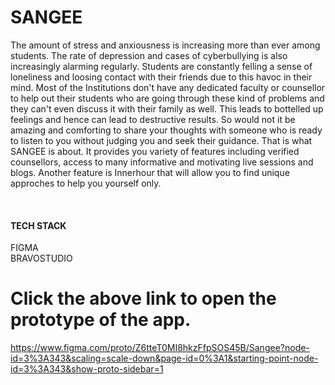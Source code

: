 # SANGEE
The amount of stress and anxiousness is increasing more than ever among 
students. The rate of depression and cases of cyberbullying is also 
increasingly alarming regularly. Students are constantly felling a sense of 
loneliness and loosing contact with their friends due to this havoc in their 
mind. Most of the Institutions don't have any dedicated faculty or counsellor to 
help out their students who are going through these kind of problems and they 
can't even discuss it with their family as well. This leads to bottelled up 
feelings and hence can lead to destructive results. So would not it be amazing 
and comforting to share your thoughts with someone who is ready to listen to 
you without judging you and seek their guidance. That is what SANGEE is 
about. It provides you variety of features including verified counsellors, access 
to many informative and motivating live sessions and blogs. Another feature is 
Innerhour that will allow you to find unique approches to help you yourself only.

<BR>
  
  <H4> TECH STACK </H4>
  
  FIGMA
  <BR>
    BRAVOSTUDIO
    <BR>
      
      
# Click the above link to open the prototype of the app.
      
https://www.figma.com/proto/Z6tteT0MI8hkzFfpSOS45B/Sangee?node-id=3%3A343&scaling=scale-down&page-id=0%3A1&starting-point-node-id=3%3A343&show-proto-sidebar=1
      
     
